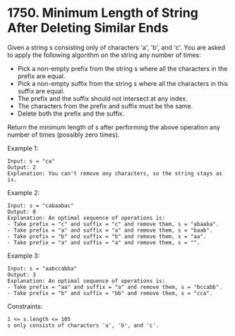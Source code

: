 # 1750. Minimum Length of String After Deleting Similar Ends

Given a string s consisting only of characters 'a', 'b', and 'c'. You are asked to apply the following algorithm on the string any number of times:

*    Pick a non-empty prefix from the string s where all the characters in the prefix are equal.
*    Pick a non-empty suffix from the string s where all the characters in this suffix are equal.
*    The prefix and the suffix should not intersect at any index.
*    The characters from the prefix and suffix must be the same.
*    Delete both the prefix and the suffix.

Return the minimum length of s after performing the above operation any number of times (possibly zero times).

 

Example 1:

    Input: s = "ca"
    Output: 2
    Explanation: You can't remove any characters, so the string stays as is.

Example 2:

    Input: s = "cabaabac"
    Output: 0
    Explanation: An optimal sequence of operations is:
    - Take prefix = "c" and suffix = "c" and remove them, s = "abaaba".
    - Take prefix = "a" and suffix = "a" and remove them, s = "baab".
    - Take prefix = "b" and suffix = "b" and remove them, s = "aa".
    - Take prefix = "a" and suffix = "a" and remove them, s = "".

Example 3:

    Input: s = "aabccabba"
    Output: 3
    Explanation: An optimal sequence of operations is:
    - Take prefix = "aa" and suffix = "a" and remove them, s = "bccabb".
    - Take prefix = "b" and suffix = "bb" and remove them, s = "cca".

 

Constraints:

    1 <= s.length <= 105
    s only consists of characters 'a', 'b', and 'c'.

